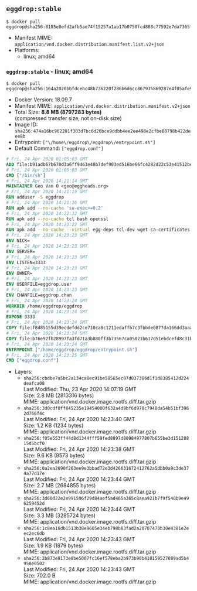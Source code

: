 ## `eggdrop:stable`

```console
$ docker pull eggdrop@sha256:8185e8efd2afb5ae74f15257a1ab17b0750fcd888c77592e7da7365fa36aa8bf
```

-	Manifest MIME: `application/vnd.docker.distribution.manifest.list.v2+json`
-	Platforms:
	-	linux; amd64

### `eggdrop:stable` - linux; amd64

```console
$ docker pull eggdrop@sha256:164a2020bbfdcebc48b736220f286b6d6cc867935869287e4f05afe928690cd1
```

-	Docker Version: 18.09.7
-	Manifest MIME: `application/vnd.docker.distribution.manifest.v2+json`
-	Total Size: **8.8 MB (8797283 bytes)**  
	(compressed transfer size, not on-disk size)
-	Image ID: `sha256:474a16bc962201f303d7bc6d26bce9ddbb4ee2ee498e2cfbe88798b422deee8b`
-	Entrypoint: `["\/home\/eggdrop\/eggdrop\/entrypoint.sh"]`
-	Default Command: `["eggdrop.conf"]`

```dockerfile
# Fri, 24 Apr 2020 01:05:03 GMT
ADD file:b91adb67b670d3a6ff9463e48b7def903ed516be66fc4282d22c53e41512be49 in / 
# Fri, 24 Apr 2020 01:05:03 GMT
CMD ["/bin/sh"]
# Fri, 24 Apr 2020 14:21:14 GMT
MAINTAINER Geo Van O <geo@eggheads.org>
# Fri, 24 Apr 2020 14:21:15 GMT
RUN adduser -S eggdrop
# Fri, 24 Apr 2020 14:21:16 GMT
RUN apk add --no-cache 'su-exec>=0.2'
# Fri, 24 Apr 2020 14:22:32 GMT
RUN apk add --no-cache tcl bash openssl
# Fri, 24 Apr 2020 14:23:22 GMT
RUN apk add --no-cache --virtual egg-deps tcl-dev wget ca-certificates make tar gpgme build-base openssl-dev   && wget ftp://ftp.eggheads.org/pub/eggdrop/source/1.8/eggdrop-1.8.4.tar.gz   && wget ftp://ftp.eggheads.org/pub/eggdrop/source/1.8/eggdrop-1.8.4.tar.gz.asc   && gpg --keyserver ha.pool.sks-keyservers.net --recv-key E01C240484DE7DBE190FE141E7667DE1D1A39AFF   && gpg --batch --verify eggdrop-1.8.4.tar.gz.asc eggdrop-1.8.4.tar.gz   && command -v gpgconf > /dev/null   && gpgconf --kill all   && rm eggdrop-1.8.4.tar.gz.asc   && tar -zxvf eggdrop-1.8.4.tar.gz   && rm eggdrop-1.8.4.tar.gz   && ( cd eggdrop-1.8.4     && ./configure     && make config     && make     && make install DEST=/home/eggdrop/eggdrop )   && rm -rf eggdrop-1.8.4   && mkdir /home/eggdrop/eggdrop/data   && chown -R eggdrop /home/eggdrop/eggdrop   && apk del egg-deps
# Fri, 24 Apr 2020 14:23:23 GMT
ENV NICK=
# Fri, 24 Apr 2020 14:23:23 GMT
ENV SERVER=
# Fri, 24 Apr 2020 14:23:23 GMT
ENV LISTEN=3333
# Fri, 24 Apr 2020 14:23:23 GMT
ENV OWNER=
# Fri, 24 Apr 2020 14:23:23 GMT
ENV USERFILE=eggdrop.user
# Fri, 24 Apr 2020 14:23:23 GMT
ENV CHANFILE=eggdrop.chan
# Fri, 24 Apr 2020 14:23:24 GMT
WORKDIR /home/eggdrop/eggdrop
# Fri, 24 Apr 2020 14:23:24 GMT
EXPOSE 3333
# Fri, 24 Apr 2020 14:23:24 GMT
COPY file:f8d85155d39ecdefdd2ce710ca8c1211edaffb7c3fbbde0877da166dd3aaa579 in /home/eggdrop/eggdrop 
# Fri, 24 Apr 2020 14:23:24 GMT
COPY file:b76e92fb28997fa3fd71a3b880ff3b73567ca05021b617d51ebdcefd8c31b457 in /home/eggdrop/eggdrop/scripts/ 
# Fri, 24 Apr 2020 14:23:24 GMT
ENTRYPOINT ["/home/eggdrop/eggdrop/entrypoint.sh"]
# Fri, 24 Apr 2020 14:23:25 GMT
CMD ["eggdrop.conf"]
```

-	Layers:
	-	`sha256:cbdbe7a5bc2a134ca8ec91be58565ec07d037386d1f1d8385412d224deafca08`  
		Last Modified: Thu, 23 Apr 2020 14:07:19 GMT  
		Size: 2.8 MB (2813316 bytes)  
		MIME: application/vnd.docker.image.rootfs.diff.tar.gzip
	-	`sha256:3d0cdf0ff845235e19454000f632a4d9bf6d978c7948da54b51bf3962d766f4c`  
		Last Modified: Fri, 24 Apr 2020 14:23:40 GMT  
		Size: 1.2 KB (1234 bytes)  
		MIME: application/vnd.docker.image.rootfs.diff.tar.gzip
	-	`sha256:f05e553ff44d8d1344fff59fed8897d80984977807b655be3d15128815d5bcf0`  
		Last Modified: Fri, 24 Apr 2020 14:23:38 GMT  
		Size: 9.6 KB (9573 bytes)  
		MIME: application/vnd.docker.image.rootfs.diff.tar.gzip
	-	`sha256:0a2ea2690f263ee9e3bbad72e3d426631672412762a5dbb0a9c3de374a77d17e`  
		Last Modified: Fri, 24 Apr 2020 14:23:44 GMT  
		Size: 2.7 MB (2684855 bytes)  
		MIME: application/vnd.docker.image.rootfs.diff.tar.gzip
	-	`sha256:3d60d22e2e991596f29d84aef5ad465a365c8aea921b7f9f540b9e496259452d`  
		Last Modified: Fri, 24 Apr 2020 14:23:44 GMT  
		Size: 3.3 MB (3285724 bytes)  
		MIME: application/vnd.docker.image.rootfs.diff.tar.gzip
	-	`sha256:1c8ea18db1513b38e9605e34eb798b83fad2a20707470b30e4381e2eec2ec6db`  
		Last Modified: Fri, 24 Apr 2020 14:23:43 GMT  
		Size: 1.9 KB (1879 bytes)  
		MIME: application/vnd.docker.image.rootfs.diff.tar.gzip
	-	`sha256:2b873e8173e8be5007fc16ef578eba2b973b90b418159527089ad5b4958e0502`  
		Last Modified: Fri, 24 Apr 2020 14:23:43 GMT  
		Size: 702.0 B  
		MIME: application/vnd.docker.image.rootfs.diff.tar.gzip
